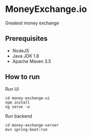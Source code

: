 # MoneyExchange.io

Greatest money exchange

## Prerequisites

* NodeJS
* Java JDK 1.8
* Apache Maven 3.5

## How to run

Run UI

```
cd money-exchange-ui
npm install
ng serve -o
```

Run backend

```
cd money-exchange-server
mvn spring-boot:run
```
